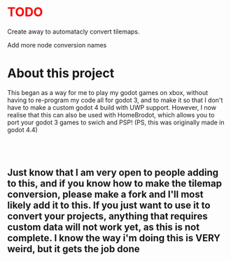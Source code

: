 <h1 style="color:red;"> TODO </h1>
<p> Create away to automatacly convert tilemaps.</p>
<p> Add more node conversion names</p>

<h1>About this project</h1>
<p>This began as a way for me to play my godot games on xbox, without having to re-program my code all for godot 3, and to make it so that I don't have to make a custom godot 4 build with UWP support. However, I now realise that this can also be used with HomeBrodot, which allows you to port your godot 3 games to swich and PSP! (PS, this was originally made in godot 4.4)</p>

<br></br>

<h2>Just know that I am very open to people adding to this, and if you know how to make the tilemap conversion, please make a fork and I'll most likely add it to this. If you just want to use it to convert your projects, anything that requires custom data will not work yet, as this is not complete. I know the way i'm doing this is VERY weird, but it gets the job done</h2>
